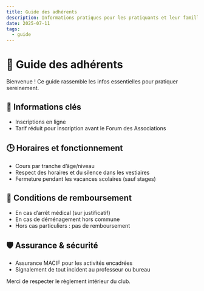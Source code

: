 ```yaml
---
title: Guide des adhérents
description: Informations pratiques pour les pratiquants et leur famille
date: 2025-07-11
tags:
  - guide
---
```


# 🥋 Guide des adhérents

Bienvenue ! Ce guide rassemble les infos essentielles pour pratiquer sereinement.

## 📍 Informations clés

- Inscriptions en ligne
- Tarif réduit pour inscription avant le Forum des Associations

## 🕒 Horaires et fonctionnement

- Cours par tranche d’âge/niveau
- Respect des horaires et du silence dans les vestiaires
- Fermeture pendant les vacances scolaires (sauf stages)

## 🧾 Conditions de remboursement

- En cas d’arrêt médical (sur justificatif)
- En cas de déménagement hors commune
- Hors cas particuliers : pas de remboursement

## 🛡 Assurance & sécurité

- Assurance MACIF pour les activités encadrées
- Signalement de tout incident au professeur ou bureau

Merci de respecter le règlement intérieur du club.